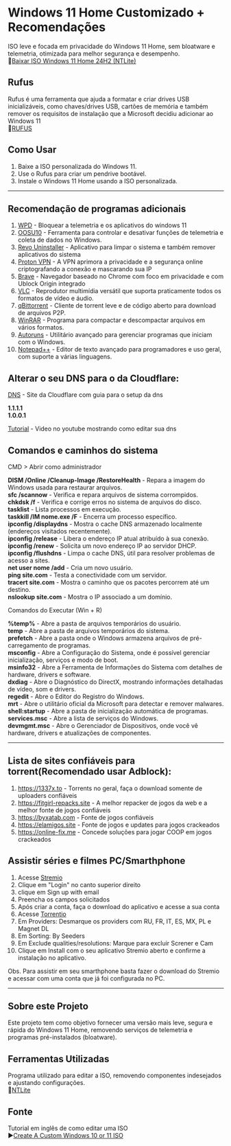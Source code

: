 # Windows 11 Home Customizado + Recomendações

ISO leve e focada em privacidade do Windows 11 Home, sem bloatware e telemetria, otimizada para melhor segurança e desempenho.<br>
🔗[Baixar ISO Windows 11 Home 24H2 (NTLite)](https://drive.usercontent.google.com/download?id=1B7Tz8lOW5djMuqD7Y7Dm9o0QuYOpp_0N)


## Rufus

Rufus é uma ferramenta que ajuda a formatar e criar drives USB inicializáveis, como chaves/drives USB, cartões de memória e também remover os requisitos de instalação que a Microsoft decidiu adicionar ao Windows 11<br>
🔗[RUFUS](https://rufus.ie/pt_BR/)


## Como Usar

1. Baixe a ISO personalizada do Windows 11.
2. Use o Rufus para criar um pendrive bootável.
3. Instale o Windows 11 Home usando a ISO personalizada.

---

## Recomendação de programas adicionais

1. [WPD](https://wpd.app) - Bloquear a telemetria e os aplicativos do windows 11
2. [OOSU10](https://www.oo-software.com/en/shutup10) - Ferramenta para controlar e desativar funções de telemetria e coleta de dados no Windows.
3. [Revo Uninstaller](https://www.revouninstaller.com/br/revo-uninstaller-free-download/) - Aplicativo para limpar o sistema e também remover aplicativos do sistema
4. [Proton VPN](https://protonvpn.com) - A VPN aprimora a privacidade e a segurança online criptografando a conexão e mascarando sua IP
5. [Brave](https://brave.com) - Navegador baseado no Chrome com foco em privacidade e com Ublock Origin integrado
6. [VLC](https://www.videolan.org/vlc) - Reprodutor multimídia versátil que suporta praticamente todos os formatos de vídeo e áudio.
7. [qBittorrent](https://www.qbittorrent.org/download) - Cliente de torrent leve e de código aberto para download de arquivos P2P.
8. [WinRAR](https://www.win-rar.com/download.html) - Programa para compactar e descompactar arquivos em vários formatos.
9. [Autoruns](https://learn.microsoft.com/pt-br/sysinternals/downloads/autoruns) - Utilitário avançado para gerenciar programas que iniciam com o Windows.
10. [Notepad++](https://notepad-plus-plus.org/downloads/) - Editor de texto avançado para programadores e uso geral, com suporte a várias linguagens.


## Alterar o seu DNS para o da Cloudflare:
[DNS](https://one.one.one.one/help/) - Site da Cloudflare com guia para o setup da dns

**1.1.1.1**<br>
**1.0.0.1**

[Tutorial](https://youtu.be/tHmfMhdqlNk?t=199) - Video no youtube mostrando como editar sua dns


## Comandos e caminhos do sistema

CMD > Abrir como administrador

**DISM /Online /Cleanup-Image /RestoreHealth** - Repara a imagem do Windows usada para restaurar arquivos.<br>
**sfc /scannow** - Verifica e repara arquivos de sistema corrompidos.<br>
**chkdsk /f** - Verifica e corrige erros no sistema de arquivos do disco.<br>
**tasklist** - Lista processos em execução.<br>
**taskkill /IM nome.exe /F** - Encerra um processo específico.<br>
**ipconfig /displaydns** - Mostra o cache DNS armazenado localmente (endereços visitados recentemente).<br>
**ipconfig /release** - Libera o endereço IP atual atribuído à sua conexão.<br>
**ipconfig /renew** - Solicita um novo endereço IP ao servidor DHCP.<br>
**ipconfig /flushdns** - Limpa o cache DNS, útil para resolver problemas de acesso a sites.<br>
**net user nome /add** - Cria um novo usuário.<br>
**ping site.com** - Testa a conectividade com um servidor.<br>
**tracert site.com** - Mostra o caminho que os pacotes percorrem até um destino.<br>
**nslookup site.com** - Mostra o IP associado a um domínio.<br>


Comandos do Executar (Win + R)

**%temp%** - Abre a pasta de arquivos temporários do usuário.<br>
**temp** - Abre a pasta de arquivos temporários do sistema.<br>
**prefetch** - Abre a pasta onde o Windows armazena arquivos de pré-carregamento de programas.<br>
**msconfig** - Abre a Configuração do Sistema, onde é possível gerenciar inicialização, serviços e modo de boot.<br>
**msinfo32** - Abre a Ferramenta de Informações do Sistema com detalhes de hardware, drivers e software.<br>
**dxdiag** - Abre o Diagnóstico do DirectX, mostrando informações detalhadas de vídeo, som e drivers.<br>
**regedit** - Abre o Editor do Registro do Windows.<br>
**mrt** - Abre o utilitário oficial da Microsoft para detectar e remover malwares.<br>
**shell:startup** - Abre a pasta de inicialização automática de programas.<br>
**services.msc** - Abre a lista de serviços do Windows.<br>
**devmgmt.msc** - Abre o Gerenciador de Dispositivos, onde você vê hardware, drivers e atualizações de componentes.<br>

---

## Lista de sites confiáveis para torrent(Recomendado usar Adblock):

1. https://1337x.to - Torrents no geral, faça o download somente de uploaders confiáveis
2. https://fitgirl-repacks.site - A melhor repacker de jogos da web e a melhor fonte de jogos confiáveis
3. https://byxatab.com - Fonte de jogos confiáveis
4. https://elamigos.site - Fonte de jogos e updates para jogos crackeados
5. https://online-fix.me - Concede soluções para jogar COOP em jogos crackeados

## Assistir séries e filmes PC/Smarthphone

1. Acesse [Stremio](https://www.stremio.com/translation/br)
2. Clique em "Login" no canto superior direito
3. clique em Sign up with email
4. Preencha os campos solicitados
5. Após criar a conta, faça o download do aplicativo e acesse a sua conta
6. Acesse [Torrentio](https://torrentio.strem.fun/configure)
7. Em Providers: Desmarque os providers com RU, FR, IT, ES, MX, PL e Magnet DL
8. Em Sorting: By Seeders
9. Em Exclude qualities/resolutions: Marque para excluir Screner e Cam
10. Clique em Install com o seu aplicativo Stremio aberto e confirme a instalação no aplicativo.

Obs. Para assistir em seu smarthphone basta fazer o download do Stremio e acessar com uma conta que já foi configurada no PC.

---

## Sobre este Projeto

Este projeto tem como objetivo fornecer uma versão mais leve, segura e rápida do Windows 11 Home, removendo serviços de telemetria e programas pré-instalados (bloatware).

## Ferramentas Utilizadas

Programa utilizado para editar a ISO, removendo componentes indesejados e ajustando configurações.<br>
🔗[NTLite](https://www.ntlite.com/download)


## Fonte

Tutorial em inglês de como editar uma ISO<br>
▶️[Create A Custom Windows 10 or 11 ISO](https://www.youtube.com/watch?v=_gMJNQ3yWNE)
